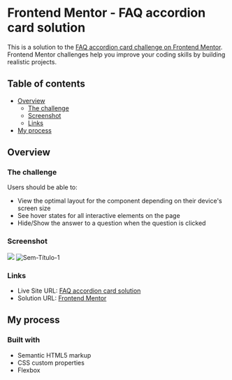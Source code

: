 # Frontend Mentor - FAQ accordion card solution

This is a solution to the [FAQ accordion card challenge on Frontend Mentor](https://www.frontendmentor.io/challenges/faq-accordion-card-XlyjD0Oam). Frontend Mentor challenges help you improve your coding skills by building realistic projects. 

## Table of contents

- [Overview](#overview)
  - [The challenge](#the-challenge)
  - [Screenshot](#screenshot)
  - [Links](#links)
- [My process](#my-process)

## Overview

### The challenge

Users should be able to:

- View the optimal layout for the component depending on their device's screen size
- See hover states for all interactive elements on the page
- Hide/Show the answer to a question when the question is clicked

### Screenshot

![](./screenshot.jpg)
![Sem-Título-1](https://user-images.githubusercontent.com/92182457/142739536-7500d92e-880b-4891-a1bd-ef9d505eea62.jpg)


### Links

- Live Site URL: [FAQ accordion card solution](https://jpsmenezes.github.io/faq-accordion-card-main/)
- Solution URL:  [Frontend Mentor](https://www.frontendmentor.io/solutions/html-css-and-js-2fjFXW5Ux)

## My process

### Built with

- Semantic HTML5 markup
- CSS custom properties
- Flexbox
